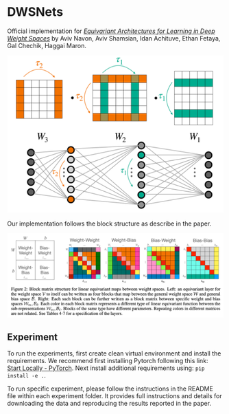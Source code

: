# DWSNets

Official implementation for [_Equivariant Architectures for Learning in Deep Weight Spaces_](https://arxiv.org/abs/2301.12780) by Aviv Navon, Aviv Shamsian, Idan Achituve, Ethan Fetaya, Gal Chechik, Haggai Maron.

![](misc/sym.png)

Our implementation follows the block structure as describe in the paper.

![](misc/blocks.png)

## Experiment

To run the experiments, first create clean virtual environment and install the requirements. 
We recommend first installing Pytorch following this link: [Start Locally - PyTorch](https://pytorch.org/get-started/locally/). 
Next install additional requirements using: ```pip install -e .```.

To run specific experiment, please follow the instructions in the README file within each experiment folder. 
It provides full instructions and details for downloading the data and reproducing the results reported in the paper.

